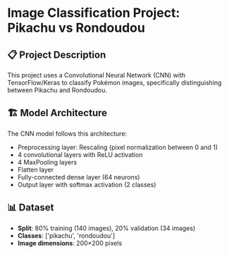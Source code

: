 # Image Classification Project: Pikachu vs Rondoudou

## 📋 Project Description
This project uses a Convolutional Neural Network (CNN) with TensorFlow/Keras to classify Pokémon images, specifically distinguishing between Pikachu and Rondoudou.

## 🏗️ Model Architecture
The CNN model follows this architecture:
- Preprocessing layer: Rescaling (pixel normalization between 0 and 1)
- 4 convolutional layers with ReLU activation
- 4 MaxPooling layers
- Flatten layer
- Fully-connected dense layer (64 neurons)
- Output layer with softmax activation (2 classes)

## 📊 Dataset
- **Split**: 80% training (140 images), 20% validation (34 images)
- **Classes**: ['pikachu', 'rondoudou']
- **Image dimensions**: 200×200 pixels
